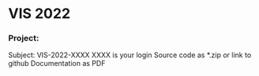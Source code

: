 # VIS 2022

### Project:
Subject: VIS-2022-XXXX
XXXX is your login
Source code as *.zip or link to github
Documentation as PDF
